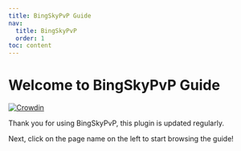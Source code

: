 ```yaml
---
title: BingSkyPvP Guide
nav:
  title: BingSkyPvP
  order: 1
toc: content
---
```


# Welcome to BingSkyPvP Guide

[![Crowdin](https://badges.crowdin.net/bings-plugins/localized.svg)](https://crowdin.com/project/bings-plugins)

Thank you for using BingSkyPvP, this plugin is updated regularly.

Next, click on the page name on the left to start browsing the guide!

<Features></Features>
